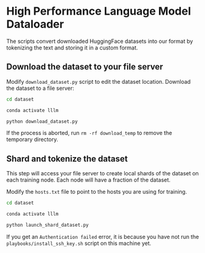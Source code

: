 # High Performance Language Model Dataloader

The scripts convert downloaded HuggingFace datasets into our format by tokenizing the text and storing it in a custom format.


## Download the dataset to your file server

Modify `download_dataset.py` script to edit the dataset location.  Download the dataset to a file server:

```bash
cd dataset

conda activate lllm

python download_dataset.py
```

If the process is aborted, run `rm -rf download_temp` to remove the temporary directory.


## Shard and tokenize the dataset

This step will access your file server to create local shards of the dataset on each training node.  Each node will have a fraction of the dataset.

Modify the `hosts.txt` file to point to the hosts you are using for training.

```bash
cd dataset

conda activate lllm

python launch_shard_dataset.py
```

If you get an `Authentication failed` error, it is because you have not run the `playbooks/install_ssh_key.sh` script on this machine yet.
